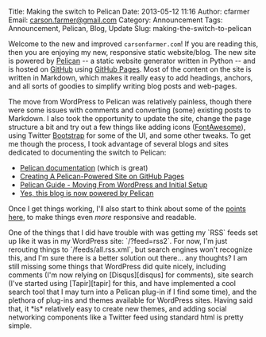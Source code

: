 Title: Making the switch to Pelican
Date: 2013-05-12 11:16
Author: cfarmer
Email: carson.farmer@gmail.com
Category: Announcement
Tags: Announcement, Pelican, Blog, Update
Slug: making-the-switch-to-pelican

Welcome to the new and improved `carsonfarmer.com`! If you are reading this, then
you are enjoying my new, responsive static website/blog. The new site is powered 
by [Pelican][pelican] -- a static website generator written in Python -- and is hosted 
on [GitHub][github] using [GitHub Pages][gh-pages]. Most of the content on the 
site is written in Markdown, which makes it really easy to add headings, anchors, 
and all sorts of goodies to simplify writing blog posts and web-pages.
<!--more-->

The move from WordPress to Pelican was relatively painless, though there were
some issues with comments and converting (some) existing posts to Markdown. I
also took the opportunity to update the site, change the page structure a bit
and try out a few things like adding icons ([FontAwesome][font-awesome]), using 
Twitter [Bootstrap][bootstrap] for some of the UI, and some other tweaks. To get 
me though the process, I took advantage of several blogs and sites dedicated to 
documenting the switch to Pelican:

* [Pelican documentation][pelican-docs] (which is great)
* [Creating A Pelican-Powered Site on GitHub Pages][magically-us]
* [Pelican Guide - Moving From WordPress and Initial Setup][pelican-guide]
* [Yes, this blog is now powered by Pelican][powered-by-pelican]

Once I get things working, I'll also start to think about some of the 
[points here], to make things even _more_ responsive and readable.

<span class="note right shadow">
One of the things that I did have trouble with was getting my `RSS` feeds set 
up like it was in my WordPress site: `/?feed=rss2`.
For now, I'm just rerouting things to `/feeds/all.rss.xml`, but search engines 
won't recognize this, and I'm sure there is a better solution out there... any 
thoughts?
</span>
I am still missing some things that WordPress did quite nicely, including
comments (I'm now relying on [Disqus][disqus] for comments), site search (I've 
started using [Tapir][tapir] for this, and have implemented a cool search tool 
that I may turn into a Pelican plug-in if I find some time), and the plethora of 
plug-ins and themes available for WordPress sites. Having said that, it *is* 
relatively easy to create new themes, and adding social networking components 
like a Twitter feed using standard html is pretty simple. 
</br>

[font-awesome]: http://fortawesome.github.io/Font-Awesome/
[pelican]: http://blog.getpelican.com/
[github]: https://github.com/
[gh-pages]: http://pages.github.com/
[bootstrap]: http://twitter.github.io/bootstrap/
[magically-us]: http://magically.us/2013-02-03/creating-a-pelican-powered-site-on-github-pages.html
[pelican-docs]: http://docs.getpelican.com/
[points here]: http://arunrocks.com/moving-blogs-to-pelican/
[powered-by-pelican]: http://blog.aclark.net/2012/09/21/yes-this-blog-is-now-powered-by-pelican/
[pelican-guide]: http://www.macdrifter.com/2012/08/pelican-guide-moving-from-wordpress-and-initial-setup.html
[disqus]: http://disqus.com/
[tapir]: http://tapirgo.com/

